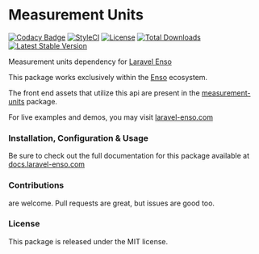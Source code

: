 # Measurement Units

[![Codacy Badge](https://app.codacy.com/project/badge/Grade/06e2805caccc4dc09b7c45899e7080f0)](https://www.codacy.com/gh/laravel-enso/measurement-units?utm_source=github.com&amp;utm_medium=referral&amp;utm_content=laravel-enso/measurement-units&amp;utm_campaign=Badge_Grade) 
[![StyleCI](https://github.styleci.io/repos/85624363/shield?branch=master)](https://github.styleci.io/repos/85624363)
[![License](https://poser.pugx.org/laravel-enso/measurement-units/license)](https://packagist.org/packages/laravel-enso/measurement-units)
[![Total Downloads](https://poser.pugx.org/laravel-enso/measurement-units/downloads)](https://packagist.org/packages/laravel-enso/measurement-units)
[![Latest Stable Version](https://poser.pugx.org/laravel-enso/measurement-units/version)](https://packagist.org/packages/laravel-enso/measurement-units)

Measurement units dependency for [Laravel Enso](https://github.com/laravel-enso/enso)

This package works exclusively within the [Enso](https://github.com/laravel-enso/enso) ecosystem.

The front end assets that utilize this api are present in the [measurement-units](https://github.com/enso-ui/measurement-units) package.

For live examples and demos, you may visit [laravel-enso.com](https://www.laravel-enso.com)

### Installation, Configuration & Usage

Be sure to check out the full documentation for this package available at [docs.laravel-enso.com](https://docs.laravel-enso.com/backend/measurement-units.html)

### Contributions

are welcome. Pull requests are great, but issues are good too.

### License

This package is released under the MIT license.
